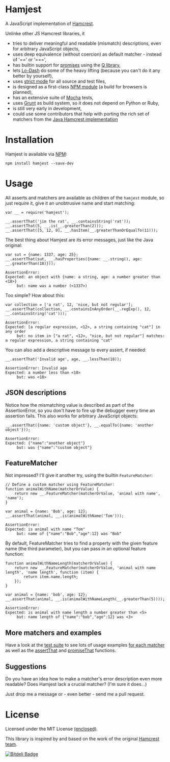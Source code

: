 Hamjest
=======

A JavaScript implementation of [Hamcrest](http://hamcrest.org).

Unlinke other JS Hamcrest libraries, it

* tries to deliver meaningful and readable (mismatch) descriptions, even for arbitrary JavaScript objects,
* uses deep equivalence (without coercion) as default matcher - instead of '==' or '===',
* has builtin support for [promises](http://promises-aplus.github.io/promises-spec/) using the [Q library](http://documentup.com/kriskowal/q/),
* lets [Lo-Dash](http://lodash.com) do some of the heavy lifting (because you can't do it any better by yourself),
* uses [strict mode](https://developer.mozilla.org/en-US/docs/Web/JavaScript/Reference/Functions_and_function_scope/Strict_mode) for all source and test files,
* is designed as a first-class [NPM module](https://npmjs.org) (a build for browsers is planned),
* has an extensive suite of [Mocha](http://visionmedia.github.io/mocha/) tests,
* uses [Grunt](http://gruntjs.com) as build system, so it does not depend on Python or Ruby,
* is still very early in development,
* could use some contributors that help with porting the rich set of matchers from the [Java Hamcrest implementation](http://hamcrest.org/JavaHamcrest/)

# Installation
Hamjest is available via [NPM](https://npmjs.org/package/hamjest):

    npm install hamjest --save-dev
    
# Usage
All asserts and matchers are available as children of the `hamjest` module, so just require it, give it an unobtrusive name and start matching:

	var __ = require('hamjest');
	
	__.assertThat('jim the rat', __.containsString('rat'));
	__.assertThat(5, __.is(__.greaterThan(2)));
	__.assertThat([5, 12, 9], __.hasItem(__.greaterThanOrEqualTo(11)));
    
The best thing about Hamjest are its error messages, just like the Java original:

	var sut = {name: 1337, age: 25};
	__.assertThat(sut, __.hasProperties({name: __.string(), age: __.greaterThan(18)}));

	AssertionError: 
	Expected: an object with {name: a string, age: a number greater than <18>}
	     but: name was a number (<1337>)

Too simple? How about this:

	var collection = ['a rat', 12, 'nice, but not regular'];
	__.assertThat(collection, __.containsInAnyOrder(__.regExp(), 12, __.containsString('cat')));

	AssertionError: 
	Expected: [a regular expression, <12>, a string containing "cat"] in any order
	     but: no item in ["a rat", <12>, "nice, but not regular"] matches: a regular expression, a string containing "cat"
	     
You can also add a descriptive message to every assert, if needed:

	__.assertThat('Invalid age', age, __.lessThan(18));

	AssertionError: Invalid age
	Expected: a number less than <18>
	     but: was <18>

## JSON descriptions

Notice how the mismatching value is described as part of the AssertionError, so you don't have to fire up the debugger every time an assertion fails. This also works for arbitrary JavaScript objects:

	__.assertThat({name: 'custom object'}, __.equalTo({name: 'another object'}));

    AssertionError: 
	Expected: {"name":"another object"}
	     but: was {"name":"custom object"}	

## FeatureMatcher
Not impressed? I'll give it another try, using the builtin `FeatureMatcher`:

	// Define a custom matcher using FeatureMatcher:
	function animalWithName(matcherOrValue) {
		return new __.FeatureMatcher(matcherOrValue, 'animal with name', 'name');
	}

	var animal = {name: 'Bob', age: 12};
	__.assertThat(animal, __.is(animalWithName('Tom')));

	AssertionError: 
	Expected: is animal with name "Tom"
	     but: name of {"name":"Bob","age":12} was "Bob"
	     
By default, FeatureMatcher tries to find a property with the given feature name (the third parameter), but you can pass in an optional feature function:

	function animalWithNameLength(matcherOrValue) {
		return new __.FeatureMatcher(matcherOrValue, 'animal with name length', 'name length', function (item) {
			return item.name.length;
		});
	}

	var animal = {name: 'bob', age: 12};
	__.assertThat(animal, __.is(animalWithNameLength(__.greaterThan(5))));

	AssertionError: 
	Expected: is animal with name length a number greater than <5>
	     but: name length of {"name":"bob","age":12} was <3>

## More matchers and examples
Have a look at the [test suite](./test/) to see lots of usage examples [for each matcher](./test/matchers/) as well as the [assertThat](./test/assertThatSpec.js) and [promiseThat](./test/promiseThatSpec.js) functions.

## Suggestions
Do you have an idea how to make a matcher's error description even more readable? Does Hamjest lack a crucial matcher? (I'm sure it does...)

Just drop me a message or - even better - send me a pull request.

# License

Licensed under the MIT License [(enclosed)](./LICENSE). 

This library is inspired by and based on the work of the original [Hamcrest team](http://hamcrest.org).

[![Bitdeli Badge](https://d2weczhvl823v0.cloudfront.net/rluba/hamjest/trend.png)](https://bitdeli.com/free "Bitdeli Badge")

